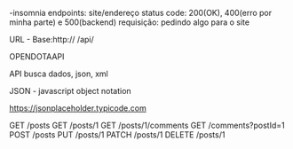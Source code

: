 -insomnia
 endpoints: site/endereço
 status code: 200(OK), 400(erro por minha parte) e 500(backend)
 requisição: pedindo algo para o site

URL - Base:http:// /api/

OPENDOTAAPI

API busca dados, json, xml

JSON - javascript object notation

https://jsonplaceholder.typicode.com




GET	/posts
GET	/posts/1
GET	/posts/1/comments
GET	/comments?postId=1
POST	/posts
PUT	/posts/1
PATCH	/posts/1
DELETE	/posts/1
